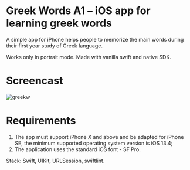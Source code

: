 # Greek Words A1 – iOS app for learning greek words

A simple app for iPhone helps people to memorize the main words during their first year study of Greek language.

Works only in portrait mode. Made with vanilla swift and native SDK.

# Screencast

![greekw](https://github.com/Azonaz/GreekWords/assets/125258194/68827faf-3260-4698-8172-41f4f1dd7ba8)


# Requirements

1. The app must support iPhone X and above and be adapted for iPhone SE, the minimum supported operating system version is iOS 13.4;
2. The application uses the standard iOS font - SF Pro.

Stack: Swift, UIKit, URLSession, swiftlint.
